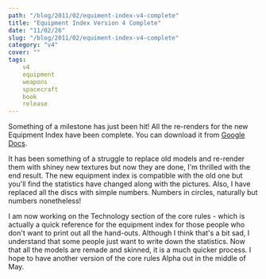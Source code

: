```yaml
---
path: "/blog/2011/02/equiment-index-v4-complete"
title: "Equipment Index Version 4 Complete"
date: "11/02/26"
slug: "/blog/2011/02/equiment-index-v4-complete"
category: "v4"
cover: ""
tags:
    v4
    equipment
    weapons
    spacecraft
    book
    release
---
```


Something of a milestone has just been hit! All the re-renders for the new Equipment Index have been complete. You can download it from [Google Docs](https://docs.google.com/viewer?a=v;pid=explorer;chrome=true;srcid=0B2ThEbOVGt78YzQ4MjQ1NGEtNDdmYS00MDQwLWJkMWMtYTM3M2ExMmFhYTFi;hl=en). 

It has been something of a struggle to replace old models and re-render them with shiney new textures but now they are done, I'm thrilled with the end result. The new equipment index is compatible with the old one but you'll find the statistics have changed along with the pictures. Also, I have replaced all the discs with simple numbers. Numbers in circles, naturally but numbers nonetheless!

I am now working on the Technology section of the core rules - which is actually a quick reference for the equipment index for those people who don't want to print out all the hand-outs. Although I think that's a bit sad, I understand that some people just want to write down the statistics. Now that all the models are remade and skinned, it is a much quicker process. I hope to have another version of the core rules Alpha out in the middle of May.